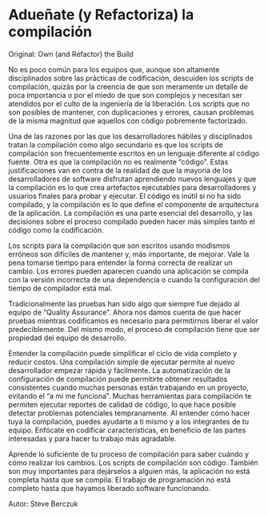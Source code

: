 # Adueñate (y Refactoriza) la compilación

Original: Own (and Refactor) the Build

No es poco común para los equipos que, aunque son altamente
disciplinados sobre las prácticas de codificación, descuiden los scripts
de compilación, quizás por la creencia de que son meramente un detalle
de poca importancia o por el miedo de que son complejos y necesitan ser
atendidos por el culto de la ingeniería de la liberación. Los scripts
que no son posibles de mantener, con duplicaciones y errores, causan
problemas de la misma magnitud que aquellos con código pobremente
factorizado.

Una de las razones por las que los desarrolladores hábiles y
disciplinados tratan la compilación como algo secundario es que los
scripts de compilación son frecuentemente escritos en un lenguaje
diferente al código fuente. Otra es que la compilación no es realmente
“código”. Estas justificaciones van en contra de la realidad de que la
mayoría de los desarrolladores de software disfrutan aprendiendo nuevos
lenguajes y que la compilación es lo que crea artefactos ejecutables
para desarrolladores y usuarios finales para probar y ejecutar. El
código es inútil si no ha sido compilado, y la compilación es lo que
define el componente de arquitectura de la aplicación. La compilación es
una parte esencial del desarrollo, y las decisiones sobre el proceso
compilado pueden hacer más simples tanto el código como la codificación.

Los scripts para la compilación que son escritos usando modismos
erróneos son difíciles de mantener y, más importante, de mejorar. Vale
la pena tomarse tiempo para entender la forma correcta de realizar un
cambio. Los errores pueden aparecen cuando una aplicación se compila con
la versión incorrecta de una dependencia o cuando la configuración del
tiempo de compilador está mal.

Tradicionalmente las pruebas han sido algo que siempre fue dejado al
equipo de “Quality Assurance”. Ahora nos damos cuenta de que hacer
pruebas mientras codificamos es necesario para permitirnos liberar el
valor predeciblemente. Del mismo modo, el proceso de compilación tiene
que ser propiedad del equipo de desarrollo.

Entender la compilación puede simplificar el ciclo de vida completo y
reducir costos. Una compilación simple de ejecutar permite al nuevo
desarrollador empezar rápida y fácilmente. La automatización de la
configuración de compilación puede permitirte obtener resultados
consistentes cuando muchas personas están trabajando en un proyecto,
evitando el “a mí me funciona”. Muchas herramientas para compilación te
permiten ejecutar reportes de calidad de código, lo que hace posible
detectar problemas potenciales tempranamente. Al entender cómo hacer
tuya la compilación, puedes ayudarte a ti mismo y a los integrantes de
tu equipo. Enfócate en codificar características, en beneficio de las
partes interesadas y para hacer tu trabajo más agradable.

Aprende lo suficiente de tu proceso de compilación para saber cuándo y
cómo realizar los cambios. Los scripts de compilación son código.
También son muy importantes para dejárselos a alguien más, la aplicación
no está completa hasta que se compila. El trabajo de programación no
está completo hasta que hayamos liberado software funcionando.

Autor: Steve Berczuk